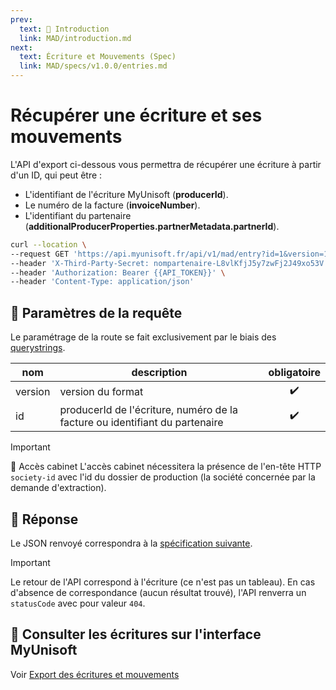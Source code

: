 ```yaml
---
prev:
  text: 💃 Introduction
  link: MAD/introduction.md
next:
  text: Écriture et Mouvements (Spec)
  link: MAD/specs/v1.0.0/entries.md
---
```


# Récupérer une écriture et ses mouvements

L'API d'export ci-dessous vous permettra de récupérer une écriture à partir d'un ID, qui peut être :

- L'identifiant de l'écriture MyUnisoft (**producerId**).
- Le numéro de la facture (**invoiceNumber**).
- L'identifiant du partenaire (**additionalProducerProperties.partnerMetadata.partnerId**).

```bash
curl --location \
--request GET 'https://api.myunisoft.fr/api/v1/mad/entry?id=1&version=1.0.0' \
--header 'X-Third-Party-Secret: nompartenaire-L8vlKfjJ5y7zwFj2J49xo53V' \
--header 'Authorization: Bearer {{API_TOKEN}}' \
--header 'Content-Type: application/json'
```

## 🔧 Paramètres de la requête

Le paramétrage de la route se fait exclusivement par le biais des [querystrings](https://en.wikipedia.org/wiki/Query_string). 

| nom | description | obligatoire |
| --- | --- | :---: |
| version | version du format | ✔️ |
| id | producerId de l'écriture, numéro de la facture ou identifiant du partenaire | ✔️ |

> [!IMPORTANT]
> 🔹 Accès cabinet 
> L'accès cabinet nécessitera la présence de l'en-tête HTTP `society-id` avec l'id du dossier de production (la société concernée par la demande d'extraction).

## 🔬 Réponse

Le JSON renvoyé correspondra à la [spécification suivante](../specs/v1.0.0/entries.md).

> [!IMPORTANT]
> Le retour de l'API correspond à l'écriture (ce n'est pas un tableau).
> En cas d'absence de correspondance (aucun résultat trouvé), l'API renverra un `statusCode` avec pour valeur `404`.

## 💬 Consulter les écritures sur l'interface MyUnisoft

Voir [Export des écritures et mouvements](./entries.md#💬-consulter-les-ecritures-sur-l-interface-myunisoft)
